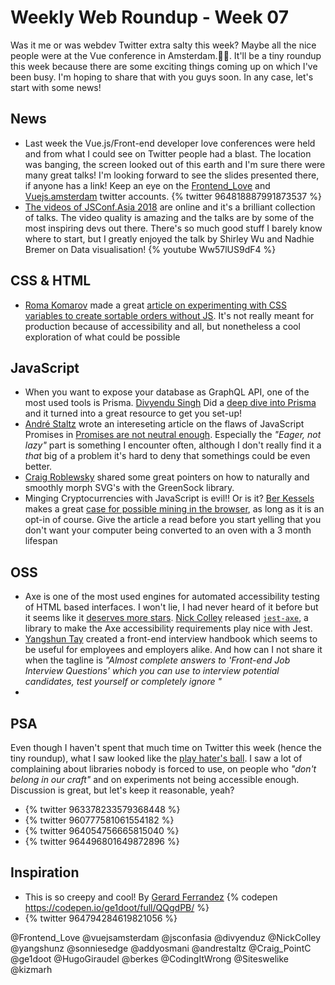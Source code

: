 # Weekly Web Roundup - Week 07

Was it me or was webdev Twitter extra salty this week? Maybe all the nice people were at the Vue conference in Amsterdam.💁‍♀️. It'll be a tiny roundup this week because there are some exciting things coming up on which I've been busy. I'm hoping to share that with you guys soon. In any case, let's start with some news!

## News

* Last week the Vue.js/Front-end developer love conferences were held and from what I could see on Twitter people had a blast. The location was banging, the screen looked out of this earth and I'm sure there were many great talks! I'm looking forward to see the slides presented there, if anyone has a link! Keep an eye on the [Frontend_Love](https://twitter.com/Frontend_Love) and [Vuejs.amsterdam](https://twitter.com/vuejsamsterdam) twitter accounts.
  {% twitter 964818887991873537 %}
* [The videos of JSConf.Asia 2018](https://www.youtube.com/user/jsconfeu/videos) are online and it's a brilliant collection of talks. The video quality is amazing and the talks are by some of the most inspiring devs out there. There's so much good stuff I barely know where to start, but I greatly enjoyed the talk by Shirley Wu and Nadhie Bremer on Data visualisation!
  {% youtube Ww57lUS9dF4 %}

## CSS & HTML

* [Roma Komarov](https://twitter.com/kizmarh) made a great [article on experimenting with CSS variables to create sortable orders without JS](http://kizu.ru/en/blog/variable-order/). It's not really meant for production because of accessibility and all, but nonetheless a cool exploration of what could be possible

## JavaScript

* When you want to expose your database as GraphQL API, one of the most used tools is Prisma. [Divyendu Singh](https://twitter.com/divyenduz) Did a [deep dive into Prisma](https://divu.in/prisma-deep-dive-3162dea2820c) and it turned into a great resource to get you set-up!
* [André Staltz](https://twitter.com/andrestaltz/) wrote an intereseting article on the flaws of JavaScript Promises in [Promises are not neutral enough](https://staltz.com/promises-are-not-neutral-enough.html). Especially the _"Eager, not lazy"_ part is something I encounter often, although I don't really find it a _that_ big of a problem it's hard to deny that somethings could be even better.
* [Craig Roblewsky](https://twitter.com/Craig_PointC) shared some great pointers on how to naturally and smoothly morph SVG's with the GreenSock library.
* Minging Cryptocurrencies with JavaScript is evil!! Or is it? [Ber Kessels](https://twitter.com/berkes/) makes a great [case for possible mining in the browser](http://berk.es/2018/02/15/making-a-case-for-javascript-mining/), as long as it is an opt-in of course. Give the article a read before you start yelling that you don't want your computer being converted to an oven with a 3 month lifespan

## OSS

* Axe is one of the most used engines for automated accessibility testing of HTML based interfaces. I won't lie, I had never heard of it before but it seems like it [deserves more stars](https://github.com/dequelabs/axe-core). [Nick Colley](https://twitter.com/NickColley/) released [`jest-axe`](https://github.com/nickcolley/jest-axe), a library to make the Axe accessibility requirements play nice with Jest.
* [Yangshun Tay](https://twitter.com/yangshunz) created a front-end interview handbook which seems to be useful for employees and employers alike. And how can I not share it when the tagline is _"Almost complete answers to 'Front-end Job Interview Questions' which you can use to interview potential candidates, test yourself or completely ignore "_
*

## PSA

Even though I haven't spent that much time on Twitter this week (hence the tiny roundup), what I saw looked like the [play hater's ball](https://youtu.be/fKIwj1TQmFs). I saw a lot of complaining about libraries nobody is forced to use, on people who _"don't belong in our craft"_ and on experiments not being accessible enough. Discussion is great, but let's keep it reasonable, yeah?

* {% twitter 963378233579368448 %}
* {% twitter 960777581061554182 %}
* {% twitter 964054756665815040 %}
* {% twitter 964496801649872896 %}

## Inspiration

* This is so creepy and cool! By [Gerard Ferrandez](https://twitter.com/ge1doot/)
  {% codepen https://codepen.io/ge1doot/full/QQgdPB/ %}
* {% twitter 964794284619821056 %}

@Frontend_Love
@vuejsamsterdam
@jsconfasia
@divyenduz
@NickColley
@yangshunz
@sonniesedge
@addyosmani
@andrestaltz
@Craig_PointC
@ge1doot
@HugoGiraudel
@berkes
@CodingItWrong
@Siteswelike
@kizmarh
